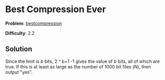 # Best Compression Ever

**Problem**: [bestcompression](https://open.kattis.com/problems/bestcompression)

**Difficulty**: 2.2

## Solution

Since the limit is *b* bits, 2 ^ b+1 -1 gives the value of *b* bits, all of which are true. If this is at least as large as the number of 1000 bit files (*N*), then output "yes".

